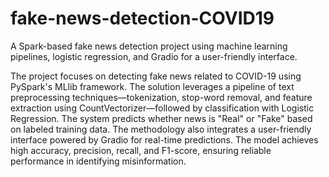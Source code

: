 # fake-news-detection-COVID19
A Spark-based fake news detection project using machine learning pipelines, logistic regression, and Gradio for a user-friendly interface.

The project focuses on detecting fake news related to COVID-19 using PySpark's MLlib framework. The solution leverages a pipeline of text preprocessing techniques—tokenization, stop-word removal, and feature extraction using CountVectorizer—followed by classification with Logistic Regression. The system predicts whether news is "Real" or "Fake" based on labeled training data. The methodology also integrates a user-friendly interface powered by Gradio for real-time predictions. The model achieves high accuracy, precision, recall, and F1-score, ensuring reliable performance in identifying misinformation.
